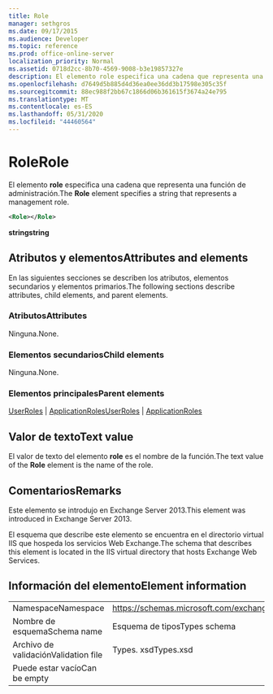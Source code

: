 ```yaml
---
title: Role
manager: sethgros
ms.date: 09/17/2015
ms.audience: Developer
ms.topic: reference
ms.prod: office-online-server
localization_priority: Normal
ms.assetid: 0718d2cc-8b70-4569-9008-b3e19857327e
description: El elemento role especifica una cadena que representa una función de administración.
ms.openlocfilehash: d7649d5b885d4d36ea0ee36dd3b17598e305c35f
ms.sourcegitcommit: 88ec988f2bb67c1866d06b361615f3674a24e795
ms.translationtype: MT
ms.contentlocale: es-ES
ms.lasthandoff: 05/31/2020
ms.locfileid: "44460564"
---
```

# <a name="role"></a><span data-ttu-id="4f0f4-103">Role</span><span class="sxs-lookup"><span data-stu-id="4f0f4-103">Role</span></span>

<span data-ttu-id="4f0f4-104">El elemento **role** especifica una cadena que representa una función de administración.</span><span class="sxs-lookup"><span data-stu-id="4f0f4-104">The **Role** element specifies a string that represents a management role.</span></span> 
  
```XML
<Role></Role>
```

 <span data-ttu-id="4f0f4-105">**string**</span><span class="sxs-lookup"><span data-stu-id="4f0f4-105">**string**</span></span>
## <a name="attributes-and-elements"></a><span data-ttu-id="4f0f4-106">Atributos y elementos</span><span class="sxs-lookup"><span data-stu-id="4f0f4-106">Attributes and elements</span></span>

<span data-ttu-id="4f0f4-107">En las siguientes secciones se describen los atributos, elementos secundarios y elementos primarios.</span><span class="sxs-lookup"><span data-stu-id="4f0f4-107">The following sections describe attributes, child elements, and parent elements.</span></span>
  
### <a name="attributes"></a><span data-ttu-id="4f0f4-108">Atributos</span><span class="sxs-lookup"><span data-stu-id="4f0f4-108">Attributes</span></span>

<span data-ttu-id="4f0f4-109">Ninguna.</span><span class="sxs-lookup"><span data-stu-id="4f0f4-109">None.</span></span>
  
### <a name="child-elements"></a><span data-ttu-id="4f0f4-110">Elementos secundarios</span><span class="sxs-lookup"><span data-stu-id="4f0f4-110">Child elements</span></span>

<span data-ttu-id="4f0f4-111">Ninguna.</span><span class="sxs-lookup"><span data-stu-id="4f0f4-111">None.</span></span>
  
### <a name="parent-elements"></a><span data-ttu-id="4f0f4-112">Elementos principales</span><span class="sxs-lookup"><span data-stu-id="4f0f4-112">Parent elements</span></span>

<span data-ttu-id="4f0f4-113">[UserRoles](userroles.md)  |  [ApplicationRoles](applicationroles.md)</span><span class="sxs-lookup"><span data-stu-id="4f0f4-113">[UserRoles](userroles.md) | [ApplicationRoles](applicationroles.md)</span></span>
  
## <a name="text-value"></a><span data-ttu-id="4f0f4-114">Valor de texto</span><span class="sxs-lookup"><span data-stu-id="4f0f4-114">Text value</span></span>

<span data-ttu-id="4f0f4-115">El valor de texto del elemento **role** es el nombre de la función.</span><span class="sxs-lookup"><span data-stu-id="4f0f4-115">The text value of the **Role** element is the name of the role.</span></span> 
  
## <a name="remarks"></a><span data-ttu-id="4f0f4-116">Comentarios</span><span class="sxs-lookup"><span data-stu-id="4f0f4-116">Remarks</span></span>

<span data-ttu-id="4f0f4-117">Este elemento se introdujo en Exchange Server 2013.</span><span class="sxs-lookup"><span data-stu-id="4f0f4-117">This element was introduced in Exchange Server 2013.</span></span>
  
<span data-ttu-id="4f0f4-118">El esquema que describe este elemento se encuentra en el directorio virtual IIS que hospeda los servicios Web Exchange.</span><span class="sxs-lookup"><span data-stu-id="4f0f4-118">The schema that describes this element is located in the IIS virtual directory that hosts Exchange Web Services.</span></span>
  
## <a name="element-information"></a><span data-ttu-id="4f0f4-119">Información del elemento</span><span class="sxs-lookup"><span data-stu-id="4f0f4-119">Element information</span></span>

|||
|:-----|:-----|
|<span data-ttu-id="4f0f4-120">Namespace</span><span class="sxs-lookup"><span data-stu-id="4f0f4-120">Namespace</span></span>  <br/> |https://schemas.microsoft.com/exchange/services/2006/types  <br/> |
|<span data-ttu-id="4f0f4-121">Nombre de esquema</span><span class="sxs-lookup"><span data-stu-id="4f0f4-121">Schema name</span></span>  <br/> |<span data-ttu-id="4f0f4-122">Esquema de tipos</span><span class="sxs-lookup"><span data-stu-id="4f0f4-122">Types schema</span></span>  <br/> |
|<span data-ttu-id="4f0f4-123">Archivo de validación</span><span class="sxs-lookup"><span data-stu-id="4f0f4-123">Validation file</span></span>  <br/> |<span data-ttu-id="4f0f4-124">Types. xsd</span><span class="sxs-lookup"><span data-stu-id="4f0f4-124">Types.xsd</span></span>  <br/> |
|<span data-ttu-id="4f0f4-125">Puede estar vacío</span><span class="sxs-lookup"><span data-stu-id="4f0f4-125">Can be empty</span></span>  <br/> ||
   

